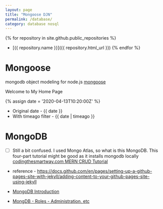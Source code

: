 ```yaml
---
layout: page
title: "Mongoose DJN"
permalink: /database/
category: database nosql
---
```


{% for repository in site.github.public_repositories %}
  * [{{ repository.name }}]({{ repository.html_url }})
{% endfor %}

# Mongoose
mongodb object modeling for node.js
[mongoose](https://mongoosejs.com/)


Welcome to My Home Page

{% assign date = '2020-04-13T10:20:00Z' %}

- Original date - {{ date }}
- With timeago filter - {{ date | timeago }}


# MongoDB

- [ ] Still a bit confused.   I used Mongo Atlas, so what is this MongoDB.  This four-part tutorial might be good as it installs mongodb locally [codingthesmartway.com MERN CRUD Tutorial](https://codingthesmartway.com/the-mern-stack-tutorial-building-a-react-crud-application-from-start-to-finish-part-1)

- reference - https://docs.github.com/en/pages/setting-up-a-github-pages-site-with-jekyll/adding-content-to-your-github-pages-site-using-jekyll


- [MongoDB Introduction](https://mongodb.github.io/node-mongodb-native/api-articles/nodekoarticle1.html)

- [MongDB - Roles - Administration, etc](https://docs.mongodb.com/manual/reference/built-in-roles/)
